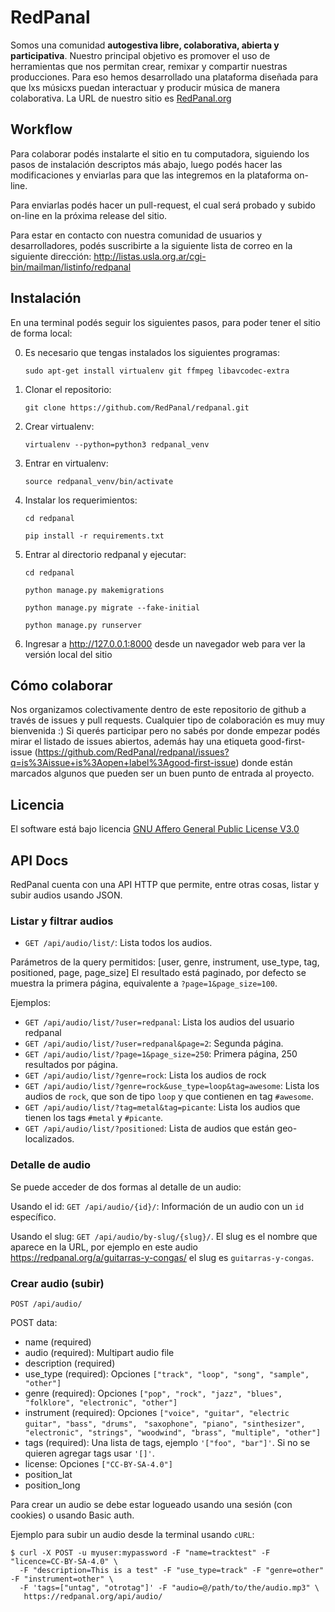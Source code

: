 
# RedPanal

Somos una comunidad **autogestiva libre, colaborativa, abierta y participativa**. Nuestro principal
objetivo es promover el uso de herramientas que nos permitan crear, remixar y compartir nuestras producciones.
Para eso hemos desarrollado una plataforma diseñada para que lxs músicxs puedan interactuar y producir música de
manera colaborativa. La URL de nuestro sitio es [RedPanal.org](http://redpanal.org)


## Workflow

Para colaborar podés instalarte el sitio en tu computadora, siguiendo los pasos de instalación descriptos más abajo,
luego podés hacer las modificaciones y enviarlas para que las integremos en la plataforma on-line.

Para enviarlas podés hacer un pull-request, el cual será probado y subido on-line en la próxima release del sitio.

Para estar en contacto con nuestra comunidad de usuarios y desarrolladores, podés suscribirte a la siguiente
lista de correo en la siguiente dirección: http://listas.usla.org.ar/cgi-bin/mailman/listinfo/redpanal


## Instalación

En una terminal podés seguir los siguientes pasos, para poder tener el sitio de forma local:

0) Es necesario que tengas instalados los siguientes programas:

    `sudo apt-get install virtualenv git ffmpeg libavcodec-extra`

1) Clonar el repositorio:

    `git clone https://github.com/RedPanal/redpanal.git`

2) Crear virtualenv:

    `virtualenv --python=python3 redpanal_venv`

3) Entrar en virtualenv:

    `source redpanal_venv/bin/activate`

4) Instalar los requerimientos:
    ```
    cd redpanal

    pip install -r requirements.txt
    ```

5) Entrar al directorio redpanal y ejecutar:
    ```
    cd redpanal

    python manage.py makemigrations

    python manage.py migrate --fake-initial

    python manage.py runserver
    ```

6)  Ingresar a http://127.0.0.1:8000 desde un navegador web para ver la versión local del sitio

## Cómo colaborar

Nos organizamos colectivamente dentro de este repositorio de github a través de issues y pull requests. 
Cualquier tipo de colaboración es muy muy bienvenida :) 
Si querés participar pero no sabés por donde empezar podés mirar el listado de issues abiertos, además hay una etiqueta good-first-issue (https://github.com/RedPanal/redpanal/issues?q=is%3Aissue+is%3Aopen+label%3Agood-first-issue) donde están marcados algunos que pueden ser un buen punto de entrada al proyecto.

## Licencia

El software está bajo licencia [GNU Affero General Public License V3.0](https://www.gnu.org/licenses/agpl-3.0.html)

## API Docs

RedPanal cuenta con una API HTTP que permite, entre otras cosas, listar y subir audios usando JSON.

### Listar y filtrar audios

* `GET /api/audio/list/`: Lista todos los audios.

Parámetros de la query permitidos: [user, genre, instrument, use_type, tag, positioned, page, page_size]
El resultado está paginado, por defecto se muestra la primera página, equivalente a `?page=1&page_size=100`.

Ejemplos:

* `GET /api/audio/list/?user=redpanal`: Lista los audios del usuario redpanal
* `GET /api/audio/list/?user=redpanal&page=2`: Segunda página.
* `GET /api/audio/list/?page=1&page_size=250`: Primera página, 250 resultados por página.
* `GET /api/audio/list/?genre=rock`: Lista los audios de rock
* `GET /api/audio/list/?genre=rock&use_type=loop&tag=awesome`: Lista los audios de `rock`, que son
de tipo `loop` y que contienen en tag `#awesome`.
* `GET /api/audio/list/?tag=metal&tag=picante`: Lista los audios que tienen los tags `#metal` y `#picante`.
* `GET /api/audio/list/?positioned`: Lista de audios que están geo-localizados.


### Detalle de audio

Se puede acceder de dos formas al detalle de un audio:

Usando el id: `GET /api/audio/{id}/`: Información de un audio con un `id` específico.

Usando el slug: `GET /api/audio/by-slug/{slug}/`. El slug es el nombre que aparece en la URL,
por ejemplo en este audio https://redpanal.org/a/guitarras-y-congas/ el slug es `guitarras-y-congas`.

### Crear audio (subir)

`POST /api/audio/`

POST data:

* name (required)
* audio (required): Multipart audio file
* description (required)
* use_type (required): Opciones `["track", "loop", "song", "sample", "other"]`
* genre (required): Opciones `["pop", "rock", "jazz", "blues", "folklore", "electronic", "other"]`
* instrument (required): Opciones `["voice", "guitar", "electric guitar", "bass", "drums", `
    `"saxophone", "piano", "sinthesizer", "electronic", "strings", "woodwind", "brass", "multiple", "other"]`
* tags (required): Una lista de tags, ejemplo `'["foo", "bar"]'`. Si no se quieren agregar tags usar `'[]'`.
* license: Opciones `["CC-BY-SA-4.0"]`
* position_lat
* position_long

Para crear un audio se debe estar logueado usando una sesión (con cookies) o usando Basic auth.

Ejemplo para subir un audio desde la terminal usando `cURL`:

    $ curl -X POST -u myuser:mypassword -F "name=tracktest" -F "licence=CC-BY-SA-4.0" \
      -F "description=This is a test" -F "use_type=track" -F "genre=other" -F "instrument=other" \
      -F 'tags=["untag", "otrotag"]' -F "audio=@/path/to/the/audio.mp3" \
       https://redpanal.org/api/audio/
